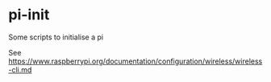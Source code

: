 # pi-init
Some scripts to initialise a pi

See https://www.raspberrypi.org/documentation/configuration/wireless/wireless-cli.md
